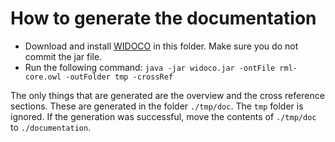 # How to generate the documentation
* Download and install [WIDOCO](https://github.com/dgarijo/Widoco/releases) in this folder. Make sure you do not commit the jar file.
* Run the following command: `java -jar widoco.jar -ontFile rml-core.owl -outFolder tmp -crossRef`

The only things that are generated are the overview and the cross reference sections. These are generated in the folder `./tmp/doc`. The `tmp` folder is ignored. If the generation was successful, move the contents of `./tmp/doc` to `./documentation`. 